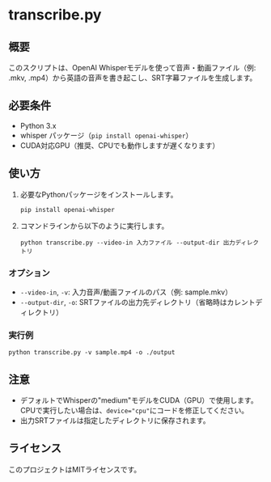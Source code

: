 # transcribe.py

## 概要

このスクリプトは、OpenAI Whisperモデルを使って音声・動画ファイル（例: .mkv, .mp4）から英語の音声を書き起こし、SRT字幕ファイルを生成します。

## 必要条件
- Python 3.x
- whisper パッケージ（`pip install openai-whisper`）
- CUDA対応GPU（推奨、CPUでも動作しますが遅くなります）

## 使い方

1. 必要なPythonパッケージをインストールします。
   ```
   pip install openai-whisper
   ```
2. コマンドラインから以下のように実行します。

   ```
   python transcribe.py --video-in 入力ファイル --output-dir 出力ディレクトリ
   ```

### オプション
- `--video-in`, `-v`: 入力音声/動画ファイルのパス（例: sample.mkv）
- `--output-dir`, `-o`: SRTファイルの出力先ディレクトリ（省略時はカレントディレクトリ）

### 実行例
```
python transcribe.py -v sample.mp4 -o ./output
```

## 注意
- デフォルトでWhisperの"medium"モデルをCUDA（GPU）で使用します。CPUで実行したい場合は、`device="cpu"`にコードを修正してください。
- 出力SRTファイルは指定したディレクトリに保存されます。

## ライセンス
このプロジェクトはMITライセンスです。
